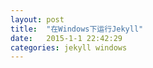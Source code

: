 ```yaml
---
layout: post
title:  "在Windows下运行Jekyll"
date:   2015-1-1 22:42:29
categories: jekyll windows
---
```

